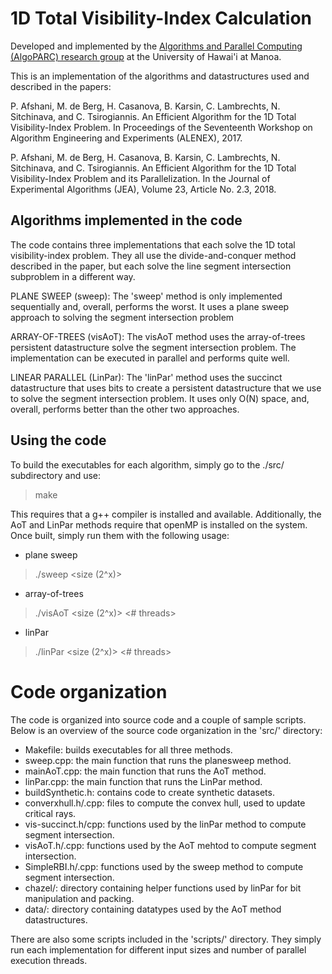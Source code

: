 # 1D Total Visibility-Index Calculation

Developed and implemented by the <a href=http://algoparc.ics.hawaii.edu/>Algorithms and Parallel Computing (AlgoPARC) research group</a> at the University of Hawai'i at Manoa.

This is an implementation of the algorithms and datastructures used and described in the papers:

P. Afshani, M. de Berg, H. Casanova, B. Karsin, C. Lambrechts, N. Sitchinava, and C. Tsirogiannis. An Efficient Algorithm for the 1D Total Visibility-Index Problem. In Proceedings of the Seventeenth Workshop on Algorithm Engineering and Experiments (ALENEX), 2017.

P. Afshani, M. de Berg, H. Casanova, B. Karsin, C. Lambrechts, N. Sitchinava, and C. Tsirogiannis. An Efficient Algorithm for the 1D Total Visibility-Index Problem and its Parallelization. In the Journal of Experimental Algorithms (JEA), Volume 23, Article No. 2.3, 2018. 

## Algorithms implemented in the code

The code contains three implementations that each solve the 1D total visibility-index problem.  They all use the divide-and-conquer method described in the paper, but each solve the line segment intersection subproblem in a different way.

PLANE SWEEP (sweep):
The 'sweep' method is only implemented sequentially and, overall, performs the worst.  It uses a plane sweep approach to solving the segment intersection problem

ARRAY-OF-TREES (visAoT):
The visAoT method uses the array-of-trees persistent datastructure solve the segment intersection problem.  The implementation can be executed in parallel and performs quite well.  

LINEAR PARALLEL (LinPar):
The 'linPar' method uses the succinct datastructure that uses bits to create a persistent datastructure that we use to solve the segment intersection problem.  It uses only O(N) space, and, overall, performs better than the other two approaches.

## Using the code

To build the executables for each algorithm, simply go to the ./src/ subdirectory and use:
> make

This requires that a g++ compiler is installed and available.  Additionally, the AoT and LinPar methods require that openMP is installed on the system.  Once built, simply run them with the following usage:

- plane sweep
> ./sweep <size (2^x)>

- array-of-trees
> ./visAoT <size (2^x)> <# threads>

- linPar
> ./linPar <size (2^x)> <# threads>


# Code organization

The code is organized into source code and a couple of sample scripts.  Below is an overview of the source code organization in the 'src/' directory:

- Makefile: builds executables for all three methods.
- sweep.cpp: the main function that runs the planesweep method.
- mainAoT.cpp: the main function that runs the AoT method.
- linPar.cpp: the main function that runs the LinPar method.
- buildSynthetic.h: contains code to create synthetic datasets.
- converxhull.h/.cpp: files to compute the convex hull, used to update critical rays.
- vis-succinct.h/cpp: functions used by the linPar method to compute segment intersection.
- visAoT.h/.cpp: functions used by the AoT mehtod to compute segment intersection.
- SimpleRBI.h/.cpp: functions used by the sweep method to compute segment intersection.
- chazel/: directory containing helper functions used by linPar for bit manipulation and packing.
- data/: directory containing datatypes used by the AoT method datastructures.

There are also some scripts included in the 'scripts/' directory.  They simply run each implementation for different input sizes and number of parallel execution threads.


